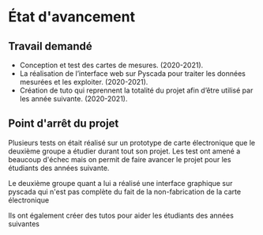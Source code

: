 # État d'avancement 


## Travail demandé 

* Conception et test des cartes de mesures. (2020-2021).  
* La réalisation de l’interface web sur Pyscada pour traiter les données mesurées et les exploiter. (2020-2021).  
* Création de tuto qui reprennent la totalité du projet afin d’être utilisé par les année suivante. (2020-2021).

## Point d'arrêt du projet 

Plusieurs tests on était réalisé sur un prototype de carte électronique que le deuxième groupe a étudier durant tout son projet.
Les test ont amené a beaucoup d'échec mais on permit de faire avancer le projet pour les étudiants des années suivante. 

Le deuxième groupe quant a lui a réalisé une interface graphique sur pyscada qui n'est pas complète du fait de la non-fabrication de la carte électronique 

Ils ont également créer des tutos pour aider les étudiants des années suivantes




